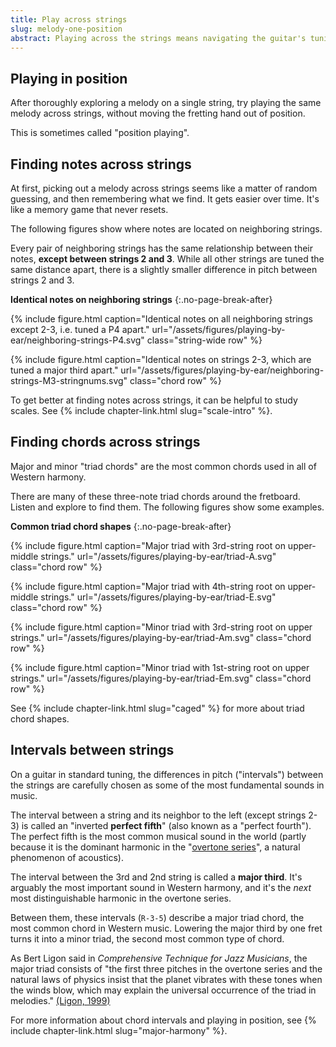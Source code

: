```yaml
---
title: Play across strings 
slug: melody-one-position
abstract: Playing across the strings means navigating the guitar's tuning. 
---
```


## Playing in position

After thoroughly exploring a melody on a single string,
try playing the same melody across strings,
without moving the fretting hand out of position.

This is sometimes called "position playing".

## Finding notes across strings

At first,
picking out a melody across strings seems like a matter of random guessing,
and then remembering what we find.
It gets easier over time.
It's like a memory game that never resets.

The following figures show where notes are located on neighboring strings.

Every pair of neighboring strings has the same relationship between their notes,
**except between strings 2 and 3**.
While all other strings are tuned the same distance apart,
there is a slightly smaller difference in pitch between strings 2 and 3.

**Identical notes on neighboring strings**
{:.no-page-break-after}

{% include figure.html
    caption="Identical notes on all neighboring strings except 2-3, i.e. tuned a P4 apart."
    url="/assets/figures/playing-by-ear/neighboring-strings-P4.svg"
    class="string-wide row"
%}

{% include figure.html
    caption="Identical notes on strings 2-3, which are tuned a major third apart."
    url="/assets/figures/playing-by-ear/neighboring-strings-M3-stringnums.svg"
    class="chord row"
%}

To get better at finding notes across strings,
it can be helpful to study scales.
See {% include chapter-link.html slug="scale-intro" %}.

## Finding chords across strings

Major and minor "triad chords" are the most common chords used in all of Western harmony.

There are many of these three-note triad chords around the fretboard.
Listen and explore to find them.
The following figures show some examples.

**Common triad chord shapes**
{:.no-page-break-after}

{% include figure.html
    caption="Major triad with 3rd-string root on upper-middle strings."
    url="/assets/figures/playing-by-ear/triad-A.svg"
    class="chord row"
%}

{% include figure.html
    caption="Major triad with 4th-string root on upper-middle strings."
    url="/assets/figures/playing-by-ear/triad-E.svg"
    class="chord row"
%}

{% include figure.html
    caption="Minor triad with 3rd-string root on upper strings."
    url="/assets/figures/playing-by-ear/triad-Am.svg"
    class="chord row"
%}

{% include figure.html
    caption="Minor triad with 1st-string root on upper strings."
    url="/assets/figures/playing-by-ear/triad-Em.svg"
    class="chord row"
%}

See {% include chapter-link.html slug="caged" %} for more about triad chord shapes.

## Intervals between strings

On a guitar in standard tuning,
the differences in pitch ("intervals") between the strings are carefully chosen as some of the most fundamental sounds in music. 

The interval between a string and its neighbor to the left (except strings 2-3) is called an "inverted **perfect fifth**" (also known as a "perfect fourth").
The perfect fifth is the most common musical sound in the world 
(partly because it is the dominant harmonic in the "[overtone series](glossary.html#overtone-series)",
a natural phenomenon of acoustics).

The interval between the 3rd and 2nd string is called a **major third**.
It's arguably the most important sound in Western harmony,
and it's the *next* most distinguishable harmonic in the overtone series.

Between them,
these intervals (`R-3-5`) describe a major triad chord,
the most common chord in Western music.
Lowering the major third by one fret turns it into a minor triad, the second most common type of chord.

As Bert Ligon said in *Comprehensive Technique for Jazz Musicians*, 
the major triad consists of "the first three pitches in the overtone series 
and the natural laws of physics insist that the planet vibrates with these tones when the winds blow, 
which may explain the universal occurrence of the triad in melodies."
[(Ligon, 1999)](references.html#ligon-1999)

For more information about chord intervals and playing in position,
see {% include chapter-link.html slug="major-harmony" %}.
